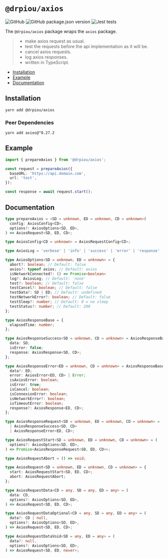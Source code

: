 # `@drpiou/axios`

![GitHub](https://img.shields.io/github/license/drpiou/axios)
![GitHub package.json version](https://img.shields.io/github/package-json/v/drpiou/axios)
![Jest tests](https://img.shields.io/badge/stage-experimental-important)

The `@drpiou/axios` package wraps the `axios` package.

> - make axios request as usual.
> - test the requests before the api implementation as it will be.
> - cancel axios requests.
> - log axios responses.
> - written in TypeScript.

<!--ts-->

- [Installation](#installation)
- [Example](#example)
- [Documentation](#documentation)

<!--te-->

## Installation

```shell
yarn add @drpiou/axios
```

### Peer Dependencies

```shell
yarn add axios@^0.27.2
```

## Example

```typescript
import { prepareAxios } from '@drpiou/axios';

const request = prepareAxios({
  baseURL: 'https://api.domain.com',
  url: 'test',
});

const response = await request.start();
```

## Documentation

```typescript
type prepareAxios = <SD = unknown, ED = unknown, CD = unknown>(
  config: AxiosConfig<CD>,
  options?: AxiosOptions<SD, ED>,
) => AxiosRequest<SD, ED, CD>;

type AxiosConfig<CD = unknown> = AxiosRequestConfig<CD>;

type AxiosLog = 'verbose' | 'info' | 'success' | 'error' | 'response' | 'none';

type AxiosOptions<SD = unknown, ED = unknown> = {
  abort?: boolean; // Default: false
  axios?: typeof axios; // Default: axios
  isNetworkConnected?: () => Promise<boolean>
  log?: AxiosLog; // Default: 'none'
  test?: boolean; // Default: false
  testCancel?: boolean; // Default: false
  testData?: SD | ED; // Default: undefined
  testNetworkError?: boolean; // Default: false
  testSleep?: number; // Default: 0 = no sleep
  testStatus?: number; // Default: 200
};

type AxiosResponseBase = {
  elapsedTime: number;
};

type AxiosResponseSuccess<SD = unknown, CD = unknown> = AxiosResponseBase & {
  data: SD;
  isError: false;
  response: AxiosResponse<SD, CD>;
};

type AxiosResponseError<ED = unknown, CD = unknown> = AxiosResponseBase & {
  data?: ED;
  error: AxiosError<ED, CD> | Error;
  isAxiosError: boolean;
  isError: true;
  isCancel: boolean;
  isConnexionError: boolean;
  isNetworkError?: boolean;
  isTimeoutError: boolean;
  response?: AxiosResponse<ED, CD>;
};

type AxiosResponseRequest<SD = unknown, ED = unknown, CD = unknown> =
  | AxiosResponseSuccess<SD, CD>
  | AxiosResponseError<ED, CD>;

type AxiosRequestStart<SD = unknown, ED = unknown, CD = unknown> = (
  options?: AxiosOptions<SD, ED>,
) => Promise<AxiosResponseRequest<SD, ED, CD>>;

type AxiosRequestAbort = () => void;

type AxiosRequest<SD = unknown, ED = unknown, CD = unknown> = {
  start: AxiosRequestStart<SD, ED, CD>;
  abort: AxiosRequestAbort;
};

type AxiosRequestData<CD = any, SD = any, ED = any> = (
  data: CD,
  options?: AxiosOptions<SD, ED>,
) => AxiosRequest<SD, ED, CD>;

type AxiosRequestDataOptional<CD = any, SD = any, ED = any> = (
  data?: CD | null,
  options?: AxiosOptions<SD, ED>,
) => AxiosRequest<SD, ED, CD>;

type AxiosRequestDataVoid<SD = any, ED = any> = (
  data?: null,
  options?: AxiosOptions<SD, ED>,
) => AxiosRequest<SD, ED, never>;
```
